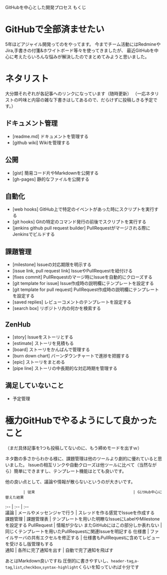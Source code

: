 GitHubを中心とした開発プロセス もくじ

# GitHubで全部済ませたい
5年ほどアジャイル開発ってのをやってます。
今までチーム活動にはRedmineやJira,手書きの付箋&ホワイトボード等々を使ってきましたが、
最近GitHubを中心に考えたらいろんな悩みが解決したのでまとめてみようと思いました。

# ネタリスト
大分類それぞれが各記事へのリンクになっています（随時更新）
（一応ネタリストの吟味と内容の雑な下書きはしてあるので、だらけずに投稿しきる予定です。）

## ドキュメント管理
+ [readme.md] ドキュメントを管理する
+ [github wiki] Wikiを管理する

## 公開
+ [gist] 簡易コード片やMarkdownを公開する
+ [gh-pages] 静的なファイルを公開する

## 自動化
+ [web hooks] GitHub上で特定のイベントがあった時にスクリプトを実行する
+ [git hooks] Gitの特定のコマンド発行の前後でスクリプトを実行する
+ [jenkins github pull request builder] PullRequestがマージされる際にJenkinsでビルドする

## 課題管理
+ [milestone] Issueの対応期限を明示する
+ [issue link, pull request link] IssueやPullRequestを紐付ける
+ [fixes commit] PullRequestのマージ時にIssueを自動的にクローズする
+ [git template for issue] Issue作成時の説明欄にテンプレートを設定する
+ [git template for pull request] PullRequest作成時の説明欄にテンプレートを設定する
+ [saved replies] レビューコメントのテンプレートを設定する
+ [search box] リポジトリ内の何かを検索する

## ZenHub
+ [story] Issueをストーリとする
+ [estimate] ストーリを見積もる
+ [board] ストーリをかんばんで管理する
+ [burn down chart] バーンダウンチャートで進捗を把握する
+ [epic] ストーリをまとめる
+ [pipe line] ストーリの中長期的な対応時期を管理する

## 満足していないこと
+ 予定管理

# 極力GitHubでやるようにして良かったこと
（まだ具体記事を1つも投稿してないのに、もう締めモードを出すｗ）

ネタ数の多さからわかる様に、課題管理は他のツールより劇的に優れていると思いました。
Issueの相互リンクや自動クローズは他ツールに比べて（当然ながら）簡単にできますし、テンプレート機能はとても良いです。

他の良い点として、議論や情報が散らないというのが大きいです。

            | 従来                                            | GitHub中心に替えた結果
:--         | :--                                             | :--                                                        
議論        | メールやメッセンジャで行う                      | スレッドを作る感覚でIssueを作成する                
課題管理    | 課題管理表                                      | テンプレートを用いた明瞭なIssueにLabelやMilestoneを設定する
PullRequest | 情報が少ない またGitHubにはこの部分しか表れない | 同じくテンプレートを用いたPullRequestに関連Issueを明記する 
仕様書      | ファイルサーバの共有エクセルを修正する          | 仕様書もPullRequestに含めてレビューを受けるし版管理もする  
通知        | 各所に完了通知を出す                            | 自動で完了通知を飛ばす                                     

あとはMarkdown良いですね
圧倒的に書きやすいし、`header-tag`,`a-tag`,`list`,`checkbox`,`syntax-highlight`くらいを知っていれば十分です
